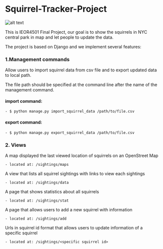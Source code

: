 # Squirrel-Tracker-Project

![alt text](https://images.immediate.co.uk/production/volatile/sites/23/2015/11/GettyImages-948163948-6f26c98.jpg)

This is IEOR4501 Final Project, our goal is to show the squirrels in NYC central park in map and let people to update the data.

The project is based on Django and we implement several features:


### 1.Management commands 

Allow users to import squirrel data from csv file and to export updated data to local path.

The file path should be specified at the command line after the name of the management command. 
#### import command:
    - $ python manage.py import_squirrel_data /path/to/file.csv
#### export command:
    - $ python manage.py export_squirrel_data /path/to/file.csv
  
### 2. Views
A map displayed the last viewed location of squirrels on an OpenStreet Map 
    
    - located at: /sightings/maps 
    
A view that lists all squirrel sightings with links to view each sightings 
    
    - located at: /sightings/data
    
A page that shows statistics about all squirrels
    
    - located at: /sightings/stat 
    
A page that allows users to add a new squirrel with information
    
    - located at: /sightings/add
    
Urls in squirrel id format that allows users to update information of a specific squirrel
    
    - located at: /sightings/<specific squirrel id> 
    
    
